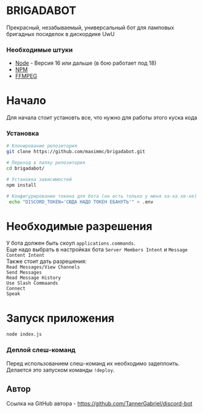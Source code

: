 # BRIGADABOT

Прекрасный, незабываемый, универсальный бот для ламповых бригадных посиделок в дискордике UwU

### Необходимые штуки
- [Node](https://nodejs.org/en/) - Версия 16 или дальше (в бою работает под 18)
- [NPM](https://www.npmjs.com/)
- [FFMPEG](https://www.ffmpeg.org/)

# Начало
Для начала стоит установть все, что нужно для работы этого куска кода


### Установка
```bash
# Клонирование репозитория
git clone https://github.com/maximmc/brigadabot.git

# Переход в папку репозитория
cd brigadabot/

# Установка зависимостей
npm install

# Конфигурирование токена для бота (он есть только у меня ха-ха хе-хе)
 echo "DISCORD_TOKEN='СЮДА НАДО ТОКЕН ЕБАНУТЬ'" > .env
```
# Необходимые разрешения
У бота должен быть скоуп `applications.commands`.  
Еще надо выбрать в настройках бота `Server Members Intent` и `Message Content Intent`  
Также стоит дать разрешения:  
`Read Messages/View Channels`  
`Send Messages`  
`Read Message History`  
`Use Slash Commaands`  
`Connect`  
`Speak`

# Запуск приложения
```bash
node index.js
```

### Деплой слеш-команд

Перед использованием слеш-команд их необходимо задеплоить. Делается это запуском команды `!deploy`.

## Автор
Ссылка на GitHub автора - https://github.com/TannerGabriel/discord-bot
